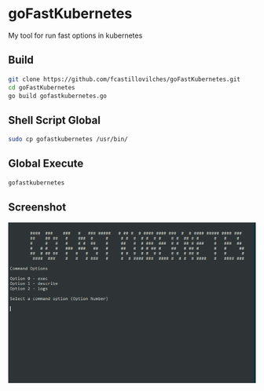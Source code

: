 # goFastKubernetes
My tool for run fast options in kubernetes

## Build

```bash
git clone https://github.com/fcastillovilches/goFastKubernetes.git
cd goFastKubernetes
go build gofastkubernetes.go
```

## Shell Script Global

```bash
sudo cp gofastkubernetes /usr/bin/
```

## Global Execute

```bash
gofastkubernetes
```

## Screenshot

![Screenshot](screenshot.PNG)

